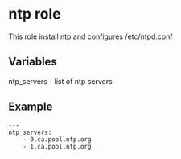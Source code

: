 # ntp role

This role install ntp and configures /etc/ntpd.conf

## Variables

ntp_servers - list of ntp servers

## Example

    ---
    ntp_servers:
        - 0.ca.pool.ntp.org
        - 1.ca.pool.ntp.org


